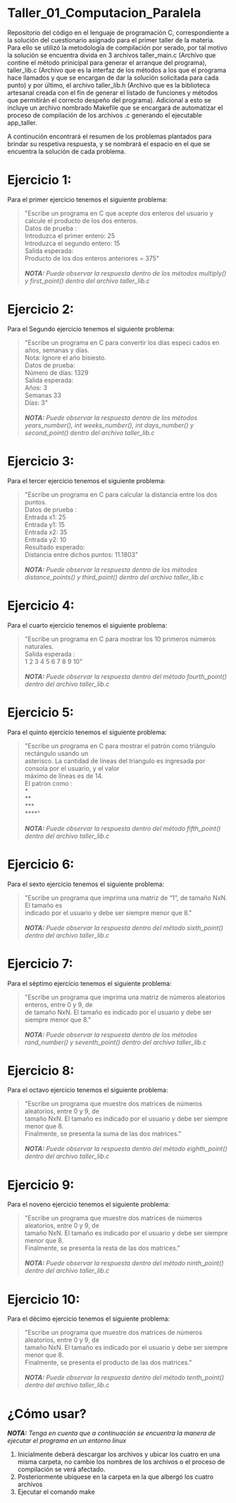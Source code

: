 # Taller_01_Computacion_Paralela


Repositorio del código en el lenguaje de programación C, correspondiente a la solución del cuestionario asignado para el primer taller de la materia. Para ello se utilizó la metodología de compilación por serado, por tal motivo la solución se encuentra divida en 3 archivos taller_main.c (Archivo que contine el método prinicipal para generar el arranque del programa), taller_lib.c (Archivo que es la interfaz de los métodos a los que el programa hace llamados y que se encargan de dar la solución solicitada para cada punto) y por último, el archivo taller_lib.h (Archivo que es la biblioteca artesanal creada con el fin de generar el listado de funciones y métodos que permitirán el correcto despeño del programa). Adicional a esto se incluye un archivo nombrado Makefile que se encargará de automatizar el proceso de compilación de los archivos .c generando el ejecutable app_taller.


A continución encontrará el resumen de los problemas plantados para brindar su respetiva respuesta, y se nombrará el espacio en el que se encuentra la solución de cada problema.

# Ejercicio 1: 
Para el primer ejercicio tenemos el siguiente problema:
>"Escribe un programa en C que acepte dos enteros del usuario y calcule el producto de los dos enteros. \
Datos de prueba : \
Introduzca el primer entero: 25 \
Introduzca el segundo entero: 15 \
Salida esperada: \
Producto de los dos enteros anteriores = 375" \
\
***NOTA:** Puede observar la respuesta dentro de los métodos multiply() y first_point() dentro del archivo taller_lib.c*

# Ejercicio 2: 
Para el Segundo ejercicio tenemos el siguiente problema: 
> "Escribe un programa en C para convertir los días especi cados en años, semanas y días. \
Nota: Ignore el año bisiesto. \
Datos de prueba: \
Número de días: 1329 \
Salida esperada: \
Años: 3\
Semanas 33\
Días: 3" \
\
***NOTA:** Puede observar la respuesta dentro de los métodos years_number(), int weeks_number(), int days_number() y second_point() dentro del archivo taller_lib.c*

# Ejercicio 3: 
Para el tercer ejercicio tenemos el siguiente problema: 
> "Escribe un programa en C para calcular la distancia entre los dos puntos.\
Datos de prueba :\
Entrada x1: 25\
Entrada y1: 15\
Entrada x2: 35\
Entrada y2: 10\
Resultado esperado:\
Distancia entre dichos puntos: 11.1803" \
\
***NOTA:** Puede observar la respuesta dentro de los métodos distance_points() y third_point() dentro del archivo taller_lib.c*

# Ejercicio 4: 
Para el cuarto ejercicio tenemos el siguiente problema: 
> "Escribe un programa en C para mostrar los 10 primeros números naturales.\
Salida esperada :\
1 2 3 4 5 6 7 8 9 10" \
\
***NOTA:** Puede observar la respuesta dentro del método fourth_point() dentro del archivo taller_lib.c*

# Ejercicio 5: 
Para el quinto ejercicio tenemos el siguiente problema: 
> "Escribe un programa en C para mostrar el patrón como triángulo rectángulo usando un\
asterisco. La cantidad de líneas del triangulo es ingresada por consola por el usuario, y el valor\
máximo de líneas es de 14.\
El patrón como :\
*\
**\
***\
****" \
\
***NOTA:** Puede observar la respuesta dentro del método fifth_point() dentro del archivo taller_lib.c*

# Ejercicio 6: 
Para el sexto ejercicio tenemos el siguiente problema: 
> "Escribe un programa que imprima una matriz de “1”, de tamaño NxN. El tamaño es\
indicado por el usuario y debe ser siempre menor que 8." \
\
***NOTA:** Puede observar la respuesta dentro del método sixth_point() dentro del archivo taller_lib.c*

# Ejercicio 7: 
Para el séptimo ejercicio tenemos el siguiente problema: 
> "Escribe un programa que imprima una matriz de números aleatorios enteros, entre 0 y 9, de\
de tamaño NxN. El tamaño es indicado por el usuario y debe ser siempre menor que 8." \
\
***NOTA:** Puede observar la respuesta dentro de los métodos rand_number() y seventh_point() dentro del archivo taller_lib.c*

# Ejercicio 8: 
Para el octavo ejercicio tenemos el siguiente problema: 
> "Escribe un programa que muestre dos matrices de números aleatorios, entre 0 y 9, de\
tamaño NxN. El tamaño es indicado por el usuario y debe ser siempre menor que 8.\
Finalmente, se presenta la suma de las dos matrices." \
\
***NOTA:** Puede observar la respuesta dentro del método eighth_point() dentro del archivo taller_lib.c*

# Ejercicio 9: 
Para el noveno ejercicio tenemos el siguiente problema: 
> "Escribe un programa que muestre dos matrices de números aleatorios, entre 0 y 9, de\
tamaño NxN. El tamaño es indicado por el usuario y debe ser siempre menor que 8.\
Finalmente, se presenta la resta de las dos matrices." \
\
***NOTA:** Puede observar la respuesta dentro del método ninth_point() dentro del archivo taller_lib.c*

# Ejercicio 10: 
Para el décimo ejercicio tenemos el siguiente problema: 
> "Escribe un programa que muestre dos matrices de números aleatorios, entre 0 y 9, de\
tamaño NxN. El tamaño es indicado por el usuario y debe ser siempre menor que 8.\
Finalmente, se presenta el producto de las dos matrices." \
\
***NOTA:** Puede observar la respuesta dentro del método tenth_point() dentro del archivo taller_lib.c*

# ¿Cómo usar?
***NOTA:** Tenga en cuenta que a continuación se encuentra la manera de ejecutar el programa en un entorno linux*
1. Inicialmente deberá descargar los archivos y ubicar los cuatro en una misma carpeta, no cambie los nombres de los archivos o el proceso de compilación se verá afectado.
2. Posteriormente ubiquese en la carpeta en la que albergó los cuatro archivos
3. Ejecutar el comando make 
